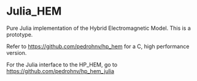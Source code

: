 # Julia_HEM
Pure Julia implementation of the Hybrid Electromagnetic Model. This is a prototype.

Refer to https://github.com/pedrohnv/hp_hem for a C, high performance version.

For the Julia interface to the HP_HEM, go to https://github.com/pedrohnv/hp_hem_julia
